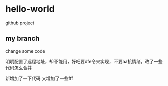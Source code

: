 # hello-world
github project

## my branch
change some code


明明配置了远程地址，却不能用，好吧要dfe令来实现，不要aa抗情绪，改了一些代码怎么合并

新增加了一下代码
又增加了一些fff